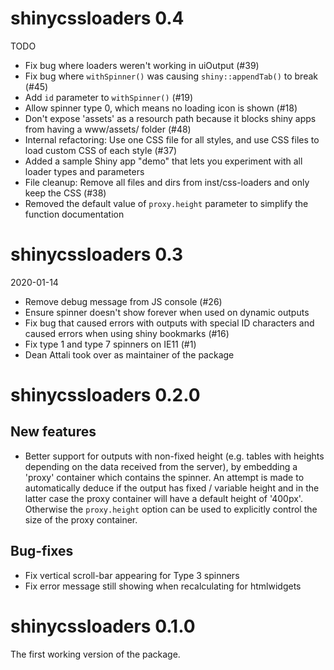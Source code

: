 # shinycssloaders 0.4

TODO

- Fix bug where loaders weren't working in uiOutput (#39)
- Fix bug where `withSpinner()` was causing `shiny::appendTab()` to break (#45)
- Add `id` parameter to `withSpinner()` (#19)
- Allow spinner type 0, which means no loading icon is shown (#18)
- Don't expose 'assets' as a resourch path because it blocks shiny apps from having a www/assets/ folder (#48)
- Internal refactoring: Use one CSS file for all styles, and use CSS files to load custom CSS of each style (#37)
- Added a sample Shiny app "demo" that lets you experiment with all loader types and parameters
- File cleanup: Remove all files and dirs from inst/css-loaders and only keep the CSS (#38)
- Removed the default value of `proxy.height` parameter to simplify the function documentation

# shinycssloaders 0.3

2020-01-14

- Remove debug message from JS console (#26)
- Ensure spinner doesn't show forever when used on dynamic outputs 
- Fix bug that caused errors with outputs with special ID characters and caused errors when using shiny bookmarks (#16)
- Fix type 1 and type 7 spinners on IE11 (#1)
- Dean Attali took over as maintainer of the package

# shinycssloaders 0.2.0

## New features

* Better support for outputs with non-fixed height (e.g. tables with heights depending on the data received from the server), by embedding a 'proxy' container which contains the spinner. An attempt is made to automatically deduce if the output has fixed / variable height and in the latter case the proxy container will have a default height of '400px'. Otherwise the `proxy.height` option can be used to explicitly control the size of the proxy container.

## Bug-fixes

* Fix vertical scroll-bar appearing for Type 3 spinners
* Fix error message still showing when recalculating for htmlwidgets
 
# shinycssloaders 0.1.0

The first working version of the package. 

